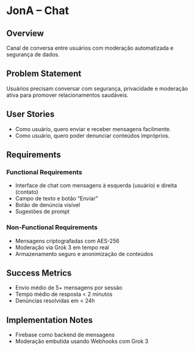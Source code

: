 # JonA – Chat

## Overview

Canal de conversa entre usuários com moderação automatizada e segurança de dados.

## Problem Statement

Usuários precisam conversar com segurança, privacidade e moderação ativa para promover relacionamentos saudáveis.

## User Stories

- Como usuário, quero enviar e receber mensagens facilmente.
- Como usuário, quero poder denunciar conteúdos impróprios.

## Requirements

### Functional Requirements

- Interface de chat com mensagens à esquerda (usuário) e direita (contato)
- Campo de texto e botão “Enviar”
- Botão de denúncia visível
- Sugestões de prompt

### Non-Functional Requirements

- Mensagens criptografadas com AES-256
- Moderação via Grok 3 em tempo real
- Armazenamento seguro e anonimização de conteúdos

## Success Metrics

- Envio médio de 5+ mensagens por sessão
- Tempo médio de resposta < 2 minutos
- Denúncias resolvidas em < 24h

## Implementation Notes

- Firebase como backend de mensagens
- Moderação embutida usando Webhooks com Grok 3